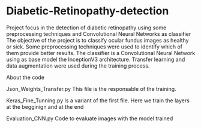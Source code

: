 # Diabetic-Retinopathy-detection
Project focus in the detection of diabetic retinopathy using some preprocessing techniques and Convolutional Neural Networks as classifier 
The objective of the project is to classify ocular fundus images as healthy or sick. Some preprocessing techniques were used to identify which of them provide better results. The classifier is a Convolutional Neural Network using as base model the InceptionV3 architecture. Transfer learning and data augmentation were used during the training process.

About the code

Json_Weights_Transfer.py
This file is the responsable of the training.

Keras_Fine_Tunning.py
Is a variant of the first file. Here we train the layers at the begginign and at the end

Evaluation_CNN.py
Code to evaluate images with the model trained
